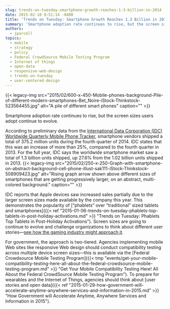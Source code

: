 ```yaml
---
slug: trends-on-tuesday-smartphone-growth-reaches-1-3-billion-in-2014
date: 2015-02-10 9:51:14 -0400
title: 'Trends on Tuesday: Smartphone Growth Reaches 1.3 Billion in 2014'
summary: 'Smartphone adoption rate continues to rise, but the screen sizes users adopt continue to evolve. According to preliminary data from the International Data Corporation (IDC) Worldwide Quarterly Mobile Phone Tracker, smartphone vendors shipped a total of 375.2 million units during the fourth quarter of 2014. IDC states that this was an increase of more than 25%, compared'
authors:
  - jparcell
topics:
  - mobile
  - strategy
  - policy
  - Federal CrowdSource Mobile Testing Program
  - Internet of things
  - open-data
  - responsive-web-design
  - trends-on-tuesday
  - user-centered-design
---
```


{{< legacy-img src="2015/02/600-x-450-Mobile-phones-background-Pile-of-different-modern-smartphones-Bet_Noire-iStock-Thinkstock-523564455.jpg" alt="A pile of different smart phones" caption="" >}} 

Smartphone adoption rate continues to rise, but the screen sizes users adopt continue to evolve.

According to preliminary data from the [International Data Corporation (<span class="il">IDC</span>) Worldwide Quarterly Mobile Phone Tracker](http://www.idc.com/getdoc.jsp?containerId=prUS25407215), smartphone vendors shipped a total of 375.2 million units during the fourth quarter of 2014. IDC states that this was an increase of more than 25%, compared to the fourth quarter in 2013. For the full year, IDC says the worldwide smartphone market saw a total of 1.3 billion units shipped, up 27.6% from the 1.02 billion units shipped in 2013. {{< legacy-img src="2015/02/250-x-250-Graph-with-smartphone-on-abstract-background-cell-phone-illust-sak111-iStock-Thinkstock-508909423.jpg" alt="Rising graph arrow shown above different sizes of smartphones that are getting progressively larger, on an abstract, multi-colored background." caption="" >}} 

IDC reports that Apple devices saw increased sales partially due to the larger screen sizes made available by the company this year. This demonstrates the popularity of [&#8220;phablets&#8221; over &#8220;traditional&#8221; sized tablets and smartphones]({{< ref "2015-01-06-trends-on-tuesday-phablets-top-tablets-in-post-holiday-activations.md" >}} "Trends on Tuesday: Phablets Top Tablets in Post-Holiday Activations"). Screen sizes are going to continue to evolve and challenge organizations to think about different user stories—[see how the gaming industry might approach it](http://www.gamasutra.com/blogs/ScottMoakes/20150204/235733/Playing_with_Wearables_A_Journey_in_UltraSmall_Game_Design.php).

For government, the approach is two-tiered. Agencies implementing mobile Web sites like responsive Web design should conduct compatibility testing across multiple device screen sizes—this is available via the [Federal Crowdsource Mobile Testing Program]({{< tmp "events/get-your-mobile-compatibility-testing-here-all-about-the-federal-crowdsource-mobile-testing-program.md" >}} "Get Your Mobile Compatibility Testing Here! All About the Federal CrowdSource Mobile Testing Program"). To prepare for wearables and the Internet of Things, agencies should think about [user stories and open data]({{< ref "2015-01-29-how-government-will-accelerate-anytime-anywhere-services-and-information-in-2015.md" >}} "How Government will Accelerate Anytime, Anywhere Services and Information in 2015").